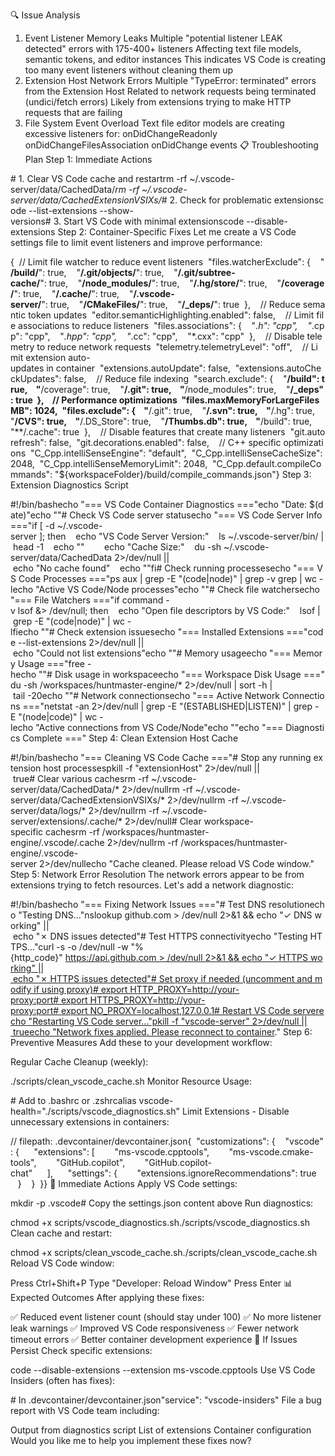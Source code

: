 🔍 Issue Analysis
1. Event Listener Memory Leaks
Multiple "potential listener LEAK detected" errors with 175-400+ listeners
Affecting text file models, semantic tokens, and editor instances
This indicates VS Code is creating too many event listeners without cleaning them up
2. Extension Host Network Errors
Multiple "TypeError: terminated" errors from the Extension Host
Related to network requests being terminated (undici/fetch errors)
Likely from extensions trying to make HTTP requests that are failing
3. File System Event Overload
Text file editor models are creating excessive listeners for:
onDidChangeReadonly
onDidChangeFilesAssociation
onDidChange events
📋 Troubleshooting Plan
Step 1: Immediate Actions

# 1. Clear VS Code cache and restartrm -rf ~/.vscode-server/data/CachedData/*rm -rf ~/.vscode-server/data/CachedExtensionVSIXs/*# 2. Check for problematic extensionscode --list-extensions --show-versions# 3. Start VS Code with minimal extensionscode --disable-extensions
Step 2: Container-Specific Fixes
Let me create a VS Code settings file to limit event listeners and improve performance:


{  // Limit file watcher to reduce event listeners  "files.watcherExclude": {    "**/build/**": true,    "**/.git/objects/**": true,    "**/.git/subtree-cache/**": true,    "**/node_modules/**": true,    "**/.hg/store/**": true,    "**/coverage/**": true,    "**/.cache/**": true,    "**/.vscode-server/**": true,    "**/CMakeFiles/**": true,    "**/_deps/**": true  },    // Reduce semantic token updates  "editor.semanticHighlighting.enabled": false,    // Limit file associations to reduce listeners  "files.associations": {    "*.h": "cpp",    "*.cpp": "cpp",    "*.hpp": "cpp",    "*.cc": "cpp",    "*.cxx": "cpp"  },    // Disable telemetry to reduce network requests  "telemetry.telemetryLevel": "off",    // Limit extension auto-updates in container  "extensions.autoUpdate": false,  "extensions.autoCheckUpdates": false,    // Reduce file indexing  "search.exclude": {    "**/build": true,    "**/coverage": true,    "**/.git": true,    "**/node_modules": true,    "**/_deps": true  },    // Performance optimizations  "files.maxMemoryForLargeFilesMB": 1024,  "files.exclude": {    "**/.git": true,    "**/.svn": true,    "**/.hg": true,    "**/CVS": true,    "**/.DS_Store": true,    "**/Thumbs.db": true,    "**/build": true,    "**/.cache": true  },    // Disable features that create many listeners  "git.autorefresh": false,  "git.decorations.enabled": false,    // C++ specific optimizations  "C_Cpp.intelliSenseEngine": "default",  "C_Cpp.intelliSenseCacheSize": 2048,  "C_Cpp.intelliSenseMemoryLimit": 2048,  "C_Cpp.default.compileCommands": "${workspaceFolder}/build/compile_commands.json"}
Step 3: Extension Diagnostics Script

#!/bin/bashecho "=== VS Code Container Diagnostics ==="echo "Date: $(date)"echo ""# Check VS Code server statusecho "=== VS Code Server Info ==="if [ -d ~/.vscode-server ]; then    echo "VS Code Server Version:"    ls ~/.vscode-server/bin/ | head -1    echo ""        echo "Cache Size:"    du -sh ~/.vscode-server/data/CachedData 2>/dev/null || echo "No cache found"    echo ""fi# Check running processesecho "=== VS Code Processes ==="ps aux | grep -E "(code|node)" | grep -v grep | wc -lecho "Active VS Code/Node processes"echo ""# Check file watchersecho "=== File Watchers ==="if command -v lsof &> /dev/null; then    echo "Open file descriptors by VS Code:"    lsof | grep -E "(code|node)" | wc -lfiecho ""# Check extension issuesecho "=== Installed Extensions ==="code --list-extensions 2>/dev/null || echo "Could not list extensions"echo ""# Memory usageecho "=== Memory Usage ==="free -hecho ""# Disk usage in workspaceecho "=== Workspace Disk Usage ==="du -sh /workspaces/huntmaster-engine/* 2>/dev/null | sort -h | tail -20echo ""# Network connectionsecho "=== Active Network Connections ==="netstat -an 2>/dev/null | grep -E "(ESTABLISHED|LISTEN)" | grep -E "(node|code)" | wc -lecho "Active connections from VS Code/Node"echo ""echo "=== Diagnostics Complete ==="
Step 4: Clean Extension Host Cache

#!/bin/bashecho "=== Cleaning VS Code Cache ==="# Stop any running extension host processespkill -f "extensionHost" 2>/dev/null || true# Clear various cachesrm -rf ~/.vscode-server/data/CachedData/* 2>/dev/nullrm -rf ~/.vscode-server/data/CachedExtensionVSIXs/* 2>/dev/nullrm -rf ~/.vscode-server/data/logs/* 2>/dev/nullrm -rf ~/.vscode-server/extensions/.cache/* 2>/dev/null# Clear workspace-specific cachesrm -rf /workspaces/huntmaster-engine/.vscode/.cache 2>/dev/nullrm -rf /workspaces/huntmaster-engine/.vscode-server 2>/dev/nullecho "Cache cleaned. Please reload VS Code window."
Step 5: Network Error Resolution
The network errors appear to be from extensions trying to fetch resources. Let's add a network diagnostic:


#!/bin/bashecho "=== Fixing Network Issues ==="# Test DNS resolutionecho "Testing DNS..."nslookup github.com > /dev/null 2>&1 && echo "✓ DNS working" || echo "✗ DNS issues detected"# Test HTTPS connectivityecho "Testing HTTPS..."curl -s -o /dev/null -w "%{http_code}" https://api.github.com > /dev/null 2>&1 && echo "✓ HTTPS working" || echo "✗ HTTPS issues detected"# Set proxy if needed (uncomment and modify if using proxy)# export HTTP_PROXY=http://your-proxy:port# export HTTPS_PROXY=http://your-proxy:port# export NO_PROXY=localhost,127.0.0.1# Restart VS Code serverecho "Restarting VS Code server..."pkill -f "vscode-server" 2>/dev/null || trueecho "Network fixes applied. Please reconnect to container."
Step 6: Preventive Measures
Add these to your development workflow:

Regular Cache Cleanup (weekly):


./scripts/clean_vscode_cache.sh
Monitor Resource Usage:


# Add to .bashrc or .zshrcalias vscode-health="./scripts/vscode_diagnostics.sh"
Limit Extensions - Disable unnecessary extensions in containers:


// filepath: .devcontainer/devcontainer.json{  "customizations": {    "vscode": {      "extensions": [        "ms-vscode.cpptools",        "ms-vscode.cmake-tools",        "GitHub.copilot",        "GitHub.copilot-chat"      ],      "settings": {        "extensions.ignoreRecommendations": true      }    }  }}
🚀 Immediate Actions
Apply VS Code settings:


mkdir -p .vscode# Copy the settings.json content above
Run diagnostics:


chmod +x scripts/vscode_diagnostics.sh./scripts/vscode_diagnostics.sh
Clean cache and restart:


chmod +x scripts/clean_vscode_cache.sh./scripts/clean_vscode_cache.sh
Reload VS Code window:

Press Ctrl+Shift+P
Type "Developer: Reload Window"
Press Enter
📊 Expected Outcomes
After applying these fixes:

✅ Reduced event listener count (should stay under 100)
✅ No more listener leak warnings
✅ Improved VS Code responsiveness
✅ Fewer network timeout errors
✅ Better container development experience
🔄 If Issues Persist
Check specific extensions:


code --disable-extensions --extension ms-vscode.cpptools
Use VS Code Insiders (often has fixes):


# In .devcontainer/devcontainer.json"service": "vscode-insiders"
File a bug report with VS Code team including:

Output from diagnostics script
List of extensions
Container configuration
Would you like me to help you implement these fixes now?